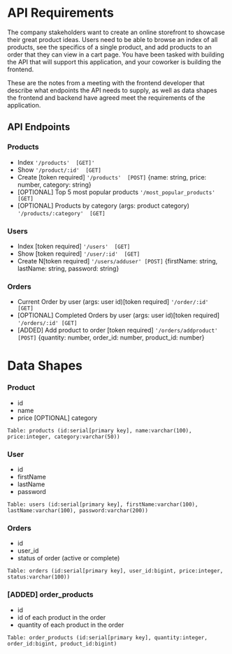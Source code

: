 # API Requirements
The company stakeholders want to create an online storefront to showcase their great product ideas. Users need to be able to browse an index of all products, see the specifics of a single product, and add products to an order that they can view in a cart page. You have been tasked with building the API that will support this application, and your coworker is building the frontend.

These are the notes from a meeting with the frontend developer that describe what endpoints the API needs to supply, as well as data shapes the frontend and backend have agreed meet the requirements of the application.

## API Endpoints
### Products
* Index `'/products'  [GET]'`
* Show `'/product/:id'  [GET]`
* Create [token required] `'/products'  [POST]` {name: string, price: number, category: string}
* [OPTIONAL] Top 5 most popular products `'/most_popular_products'  [GET]`
* [OPTIONAL] Products by category (args: product category) `'/products/:category'  [GET]`<br />
### Users
* Index [token required] `'/users'  [GET]`
* Show [token required] `'/user/:id'  [GET]`
* Create N[token required] `'/users/adduser' [POST]` {firstName: string, lastName: string, password: string}<br />
### Orders
* Current Order by user (args: user id)[token required] `'/order/:id'  [GET]`
* [OPTIONAL] Completed Orders by user (args: user id)[token required] `'/orders/:id' [GET]`
* [ADDED] Add product to order [token required] `'/orders/addproduct'  [POST]` {quantity: number, order_id: number, product_id: number}
# Data Shapes
### Product
* id
* name
* price
[OPTIONAL] category<br />
```
Table: products (id:serial[primary key], name:varchar(100), price:integer, category:varchar(50))
```
### User
* id
* firstName
* lastName
* password<br />
```
Table: users (id:serial[primary key], firstName:varchar(100), lastName:varchar(100), password:varchar(200))
```
### Orders
* id
* user_id
* status of order (active or complete)<br />
```
Table: orders (id:serial[primary key], user_id:bigint, price:integer, status:varchar(100))
```
### [ADDED] order_products
* id
* id of each product in the order
* quantity of each product in the order
```
Table: order_products (id:serial[primary key], quantity:integer, order_id:bigint, product_id:bigint)
```